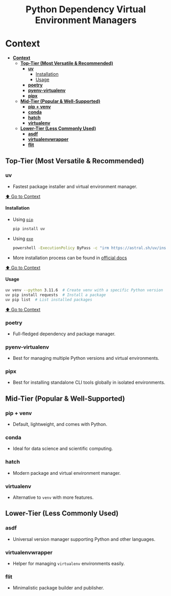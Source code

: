 <div align="center">
<h1>Python Dependency Virtual Environment Managers</h1>
</div>

# **Context**
- [**Context**](#context)
  - [**Top-Tier (Most Versatile \& Recommended)**](#top-tier-most-versatile--recommended)
    - [**uv**](#uv)
      - [Installation](#installation)
      - [Usage](#usage)
    - [**poetry**](#poetry)
    - [**pyenv-virtualenv**](#pyenv-virtualenv)
    - [**pipx**](#pipx)
  - [**Mid-Tier (Popular \& Well-Supported)**](#mid-tier-popular--well-supported)
    - [**pip + venv**](#pip--venv)
    - [**conda**](#conda)
    - [**hatch**](#hatch)
    - [**virtualenv**](#virtualenv)
  - [**Lower-Tier (Less Commonly Used)**](#lower-tier-less-commonly-used)
    - [**asdf**](#asdf)
    - [**virtualenvwrapper**](#virtualenvwrapper)
    - [**flit**](#flit)

## **Top-Tier (Most Versatile & Recommended)**

### **uv**

- Fastest package installer and virtual environment manager.

[⬆️ Go to Context](#context)

#### Installation

- Using [`pip`](https://pypi.org/project/uv/)

  ```sh
  pip install uv
  ```

- Using [`exe`](https://docs.astral.sh/uv/getting-started/installation/)

  ```sh
  powershell -ExecutionPolicy ByPass -c "irm https://astral.sh/uv/install.ps1 | iex"
  ```

- More installation process can be found in [official docs](https://docs.astral.sh/uv/getting-started/installation)

[⬆️ Go to Context](#context)

#### Usage

  ```sh
  uv venv --python 3.11.6  # Create venv with a specific Python version
  uv pip install requests  # Install a package
  uv pip list  # List installed packages
  ```

[⬆️ Go to Context](#context)

### **poetry**

- Full-fledged dependency and package manager.

### **pyenv-virtualenv**

- Best for managing multiple Python versions and virtual environments.

### **pipx**

- Best for installing standalone CLI tools globally in isolated environments.

## **Mid-Tier (Popular & Well-Supported)**

### **pip + venv**

- Default, lightweight, and comes with Python.

### **conda**

- Ideal for data science and scientific computing.

### **hatch**

- Modern package and virtual environment manager.

### **virtualenv**

- Alternative to `venv` with more features.

## **Lower-Tier (Less Commonly Used)**

### **asdf**

- Universal version manager supporting Python and other languages.

### **virtualenvwrapper**

- Helper for managing `virtualenv` environments easily.

### **flit**

- Minimalistic package builder and publisher.
